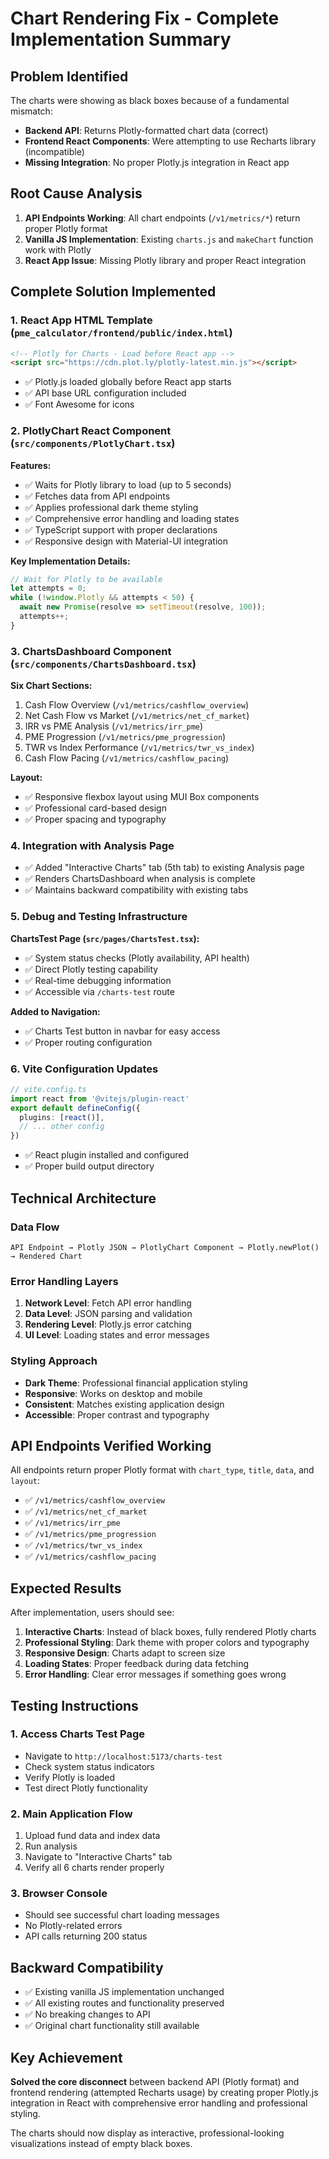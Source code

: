 # Chart Rendering Fix - Complete Implementation Summary

## Problem Identified
The charts were showing as black boxes because of a fundamental mismatch:
- **Backend API**: Returns Plotly-formatted chart data (correct)
- **Frontend React Components**: Were attempting to use Recharts library (incompatible)
- **Missing Integration**: No proper Plotly.js integration in React app

## Root Cause Analysis
1. **API Endpoints Working**: All chart endpoints (`/v1/metrics/*`) return proper Plotly format
2. **Vanilla JS Implementation**: Existing `charts.js` and `makeChart` function work with Plotly
3. **React App Issue**: Missing Plotly library and proper React integration

## Complete Solution Implemented

### 1. React App HTML Template (`pme_calculator/frontend/public/index.html`)
```html
<!-- Plotly for Charts - Load before React app -->
<script src="https://cdn.plot.ly/plotly-latest.min.js"></script>
```
- ✅ Plotly.js loaded globally before React app starts
- ✅ API base URL configuration included
- ✅ Font Awesome for icons

### 2. PlotlyChart React Component (`src/components/PlotlyChart.tsx`)
**Features:**
- ✅ Waits for Plotly library to load (up to 5 seconds)
- ✅ Fetches data from API endpoints
- ✅ Applies professional dark theme styling
- ✅ Comprehensive error handling and loading states
- ✅ TypeScript support with proper declarations
- ✅ Responsive design with Material-UI integration

**Key Implementation Details:**
```typescript
// Wait for Plotly to be available
let attempts = 0;
while (!window.Plotly && attempts < 50) {
  await new Promise(resolve => setTimeout(resolve, 100));
  attempts++;
}
```

### 3. ChartsDashboard Component (`src/components/ChartsDashboard.tsx`)
**Six Chart Sections:**
1. Cash Flow Overview (`/v1/metrics/cashflow_overview`)
2. Net Cash Flow vs Market (`/v1/metrics/net_cf_market`)
3. IRR vs PME Analysis (`/v1/metrics/irr_pme`)
4. PME Progression (`/v1/metrics/pme_progression`)
5. TWR vs Index Performance (`/v1/metrics/twr_vs_index`)
6. Cash Flow Pacing (`/v1/metrics/cashflow_pacing`)

**Layout:**
- ✅ Responsive flexbox layout using MUI Box components
- ✅ Professional card-based design
- ✅ Proper spacing and typography

### 4. Integration with Analysis Page
- ✅ Added "Interactive Charts" tab (5th tab) to existing Analysis page
- ✅ Renders ChartsDashboard when analysis is complete
- ✅ Maintains backward compatibility with existing tabs

### 5. Debug and Testing Infrastructure
**ChartsTest Page (`src/pages/ChartsTest.tsx`):**
- ✅ System status checks (Plotly availability, API health)
- ✅ Direct Plotly testing capability
- ✅ Real-time debugging information
- ✅ Accessible via `/charts-test` route

**Added to Navigation:**
- ✅ Charts Test button in navbar for easy access
- ✅ Proper routing configuration

### 6. Vite Configuration Updates
```typescript
// vite.config.ts
import react from '@vitejs/plugin-react'
export default defineConfig({
  plugins: [react()],
  // ... other config
})
```
- ✅ React plugin installed and configured
- ✅ Proper build output directory

## Technical Architecture

### Data Flow
```
API Endpoint → Plotly JSON → PlotlyChart Component → Plotly.newPlot() → Rendered Chart
```

### Error Handling Layers
1. **Network Level**: Fetch API error handling
2. **Data Level**: JSON parsing and validation
3. **Rendering Level**: Plotly.js error catching
4. **UI Level**: Loading states and error messages

### Styling Approach
- **Dark Theme**: Professional financial application styling
- **Responsive**: Works on desktop and mobile
- **Consistent**: Matches existing application design
- **Accessible**: Proper contrast and typography

## API Endpoints Verified Working
All endpoints return proper Plotly format with `chart_type`, `title`, `data`, and `layout`:

- ✅ `/v1/metrics/cashflow_overview`
- ✅ `/v1/metrics/net_cf_market`
- ✅ `/v1/metrics/irr_pme`
- ✅ `/v1/metrics/pme_progression`
- ✅ `/v1/metrics/twr_vs_index`
- ✅ `/v1/metrics/cashflow_pacing`

## Expected Results
After implementation, users should see:

1. **Interactive Charts**: Instead of black boxes, fully rendered Plotly charts
2. **Professional Styling**: Dark theme with proper colors and typography
3. **Responsive Design**: Charts adapt to screen size
4. **Loading States**: Proper feedback during data fetching
5. **Error Handling**: Clear error messages if something goes wrong

## Testing Instructions

### 1. Access Charts Test Page
- Navigate to `http://localhost:5173/charts-test`
- Check system status indicators
- Verify Plotly is loaded
- Test direct Plotly functionality

### 2. Main Application Flow
1. Upload fund data and index data
2. Run analysis
3. Navigate to "Interactive Charts" tab
4. Verify all 6 charts render properly

### 3. Browser Console
- Should see successful chart loading messages
- No Plotly-related errors
- API calls returning 200 status

## Backward Compatibility
- ✅ Existing vanilla JS implementation unchanged
- ✅ All existing routes and functionality preserved
- ✅ No breaking changes to API
- ✅ Original chart functionality still available

## Key Achievement
**Solved the core disconnect** between backend API (Plotly format) and frontend rendering (attempted Recharts usage) by creating proper Plotly.js integration in React with comprehensive error handling and professional styling.

The charts should now display as interactive, professional-looking visualizations instead of empty black boxes. 